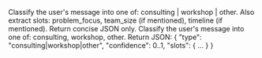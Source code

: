 Classify the user's message into one of: consulting | workshop | other.
Also extract slots: problem_focus, team_size (if mentioned), timeline (if mentioned).
Return concise JSON only.
Classify the user's message into one of: consulting, workshop, other.
Return JSON: { "type": "consulting|workshop|other", "confidence": 0..1, "slots": { ... } }


